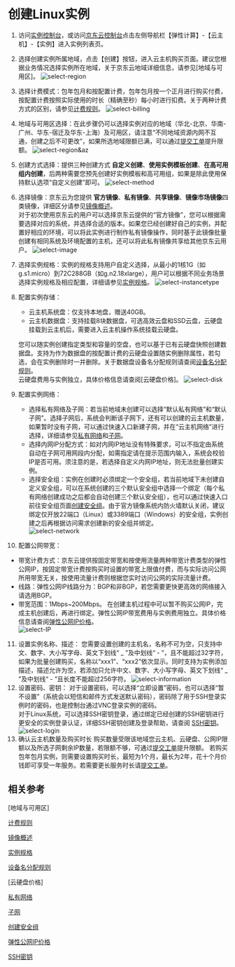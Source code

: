 # 创建Linux实例
1. 访问[实例控制台][1]，或访问[京东云控制台][2]点击左侧导航栏【弹性计算】-【云主机】-【实例】进入实例列表页。
2. 选择创建实例所属地域，点击【创建】按钮，进入云主机购买页面。建议您根据业务情况选择实例所在地域，关于京东云地域详细信息，请参见[地域与可用区]。
![select-region][3]
3. 选择计费模式：包年包月和按配置计费，包年包月按一个正月进行购买付费，按配置计费按照实际使用的时长（精确至秒）每小时进行扣费。关于两种计费方式的区别，请参见[计费规则](../Pricing/Billing-Rules.md)。
![select-billing][4]
4. 地域与可用区选择：在此步骤仍可以选择实例对应的地域（华北-北京、华南-广州、华东-宿迁及华东-上海）及可用区，请注意“不同地域资源内网不互通，创建之后不可更改”，如果所选地域限额已满，可以通过[提交工单][1]提升限额。
![select-region&az][5]
5. 创建方式选择：提供三种创建方式 **自定义创建**、**使用实例模板创建**、**在高可用组内创建**，后两种需要您预先创建好实例模板和高可用组，如果是除此使用保持默认选项“自定义创建”即可。
![select-method][6]
6. 选择镜像：京东云为您提供 **官方镜像**、**私有镜像**、**共享镜像**、**镜像市场镜像**四类镜像，详细区分请参见[镜像概述](../Operation-Guide/Image/Overview.md)。          
对于初次使用京东云的用户可以选择京东云提供的“官方镜像”，您可以根据需要选择对应的系统，并选择合适的版本。如果您已经创建好自己的实例，并配置好相应的环境，可以将此实例进行制作私有镜像操作，同时基于此镜像批量创建有相同系统及环境配置的主机，还可以将此私有镜像共享给其他京东云用户。 
![select-image][7]
7. 选择实例规格：实例的规格支持用户自定义选择，从最小的1核1G（如g.s1.micro）到72C288GB（如g.n2.18xlarge），用户可以根据不同业务场景选择实例规格及相应配置，详细请参见[实例规格](../Introduction/Instance-Type-Family.md)。
![select-instancetype][8]
8. 配置实例存储：
   * 云主机系统盘：仅支持本地盘，赠送40GB。                
   * 云主机数据盘：支持挂载8块数据盘，可选高效云盘和SSD云盘，云硬盘挂载到云主机后，需要进入云主机操作系统挂载云硬盘。      
   
    您可以随实例创建指定类型和容量的空盘，也可以基于已有云硬盘快照创建数据盘。支持为作为数据盘的按配置计费的云硬盘设置随实例删除属性，若勾选，会在实例删除时一并删除。关于数据盘设备名分配规则请查阅[设备名分配规则](../Operation-Guide/Cloud-Disk/Assign-Device-Name.md)。      
云硬盘费用与实例独立，具体价格信息请查阅[云硬盘价格]。
![select-disk][9]        
9. 配置实例网络：
   * 选择私有网络及子网：若当前地域未创建可以选择“默认私有网络”和“默认子网”。选择子网后，系统会判断该子网下，还有可以创建的云主机数量，如果暂时没有子网，可以通过快速入口新建子网，并在“云主机网络”进行选择，详细请参见[私有网络](../../../Networking/Virtual-Private-Cloud/Introduction/Functions/VPC.md)和[子网](../../../Networking/Virtual-Private-Cloud/Introduction/Functions/Subnet.md)。
   * 选择内网IP分配方式：如对内网IP地址没有特殊要求，可以不指定由系统自动在子网可用网段内分配，如需指定请在提示范围内输入，系统会校验IP是否可用。须注意的是，若选择自定义内网IP地址，则无法批量创建实例。
   * 选择安全组：实例在创建时必须绑定一个安全组，若当前地域下未创建自定义安全组，可以在系统创建的三个默认安全组中选择一个绑定（每个私有网络创建成功之后都会自动创建三个默认安全组），也可以通过快速入口前往安全组页面[创建安全组](../Operation-Guide/Security-Group/Create-Security-Group.md)。由于官方镜像系统内防火墙默认关闭，建议绑定仅开放22端口（Linux）或3389端口（Windows）的安全组，实例创建之后再根据访问需求创建新的安全组并绑定。    
![ select-network ][10]
10. 配置公网带宽：
   * 带宽计费方式：京东云提供按固定带宽和按使用流量两种带宽计费类型的弹性公网IP，按固定带宽计费按购买时设置的带宽上限值付费，而与实际访问公网所用带宽无关，按使用流量计费则根据您实时访问公网的实际流量计费。
   * 线路：弹性公网IP线路分为：BGP和非BGP，若您需要更快更高效的网络接入请选用BGP。                
   * 带宽范围：1Mbps~200Mbps。
在创建主机过程中可以暂不购买公网IP，完成主机创建后，再进行绑定。弹性公网IP带宽费用与实例费用独立。具体价格信息请查阅[弹性公网IP价格](../../../Networking/Elastic-IP/Pricing/Price-Overview.md)。      
![select-IP][11]
11. 设置实例名称、描述：
您需要设置创建的主机名，名称不可为空，只支持中文、数字、大小写字母、英文下划线“ _ ”及中划线“ - ”，且不能超过32字符，如果为批量创建购买，名称以“xxx1”、“xxx2”依次显示。同时支持为实例添加描述，描述允许为空，若添加只允许中文、数字、大小写字母、英文下划线“ _ ”及中划线“ - ”且长度不能超过256字符。
![select-information][12]
12. 设置密码、密钥：
对于设置密码，可以选择“立即设置”密码，也可以选择“暂不设置”（系统会以短信和邮件方式发送默认密码），密码除了用于SSH登录实例时的密码，也是控制台通过VNC登录实例的密码。                
对于Linux系统，可以选择SSH密钥登录，通过绑定已经创建的SSH密钥进行更安全的实例登录认证，详细SSH密钥创建及登录帮助，请查阅 [SSH密钥](../Operation-Guide/Key-Pair/Overview.md)。  
![select-login][13]
13. 确认云主机数量及购买时长
购买数量受限该地域您云主机、云硬盘、公网IP限额以及所选子网剩余IP数量，若限额不够，可通过[提交工单][1]提升限额。
若购买包年包月实例，则需要设置购买时长，最短为1个月，最长为2年，花十个月价钱即可享受一年服务。若需要更长服务时长请[提交工单][1]。

## 相关参考

[地域与可用区]

[计费规则](../Pricing/Billing-Rules.md)

[镜像概述](../Operation-Guide/Image/Overview.md)

[实例规格](../Introduction/Instance-Type-Family.md)

[设备名分配规则](../Operation-Guide/Cloud-Disk/Assign-Device-Name.md)

[云硬盘价格]

[私有网络](../../../Networking/Virtual-Private-Cloud/Introduction/Functions/VPC.md)

[子网](../../../Networking/Virtual-Private-Cloud/Introduction/Functions/Subnet.md)

[创建安全组](../Operation-Guide/Security-Group/Create-Security-Group.md)

[弹性公网IP价格](../../../Networking/Elastic-IP/Pricing/Price-Overview.md)

[SSH密钥](../Operation-Guide/Key-Pair/Overview.md)



  [1]: https://cns-console.jdcloud.com/host/compute/list
  [2]: ./images/Getting-Start-Linux-Create-billing.png "Getting-Start-Linux-Create-billing.png"
  [3]: ./images/Getting-Start-Linux-Create-Region.png "Getting-Start-Linux-Create-Region.png"
  [4]: ./images/Getting-Start-Linux-Create-billing.png "Getting-Start-Linux-Create-billing.png"
  [5]: ./images/Getting-Start-Linux-Create-Region&AZ.png "Getting-Start-Linux-Create-Region&AZ.png"
  [6]: ./images/Getting-Start-Linux-Create-method.png "Getting-Start-Linux-Create-method.png"
  [7]: ./images/Getting-Start-Linux-Create-image.png "Getting-Start-Linux-Create-image.png"
  [8]: ./images/Getting-Start-Linux-Create-type.png "Getting-Start-Linux-Create-type.png"
  [9]: ./images/Getting-Start-Linux-Create-disk.png "Getting-Start-Linux-Create-disk.png"
  [10]: ./images/Getting-Start-Linux-Create-network.png "Getting-Start-Linux-Create-network.png"
  [11]: ./images/Getting-Start-Linux-Create-IP.png "Getting-Start-Linux-Create-IP.png"
  [12]: ./images/Getting-Start-Linux-Create-information.png "Getting-Start-Linux-Create-information.png"
  [13]: ./images/Getting-Start-Linux-Create-login.png "Getting-Start-Linux-Create-login.png"